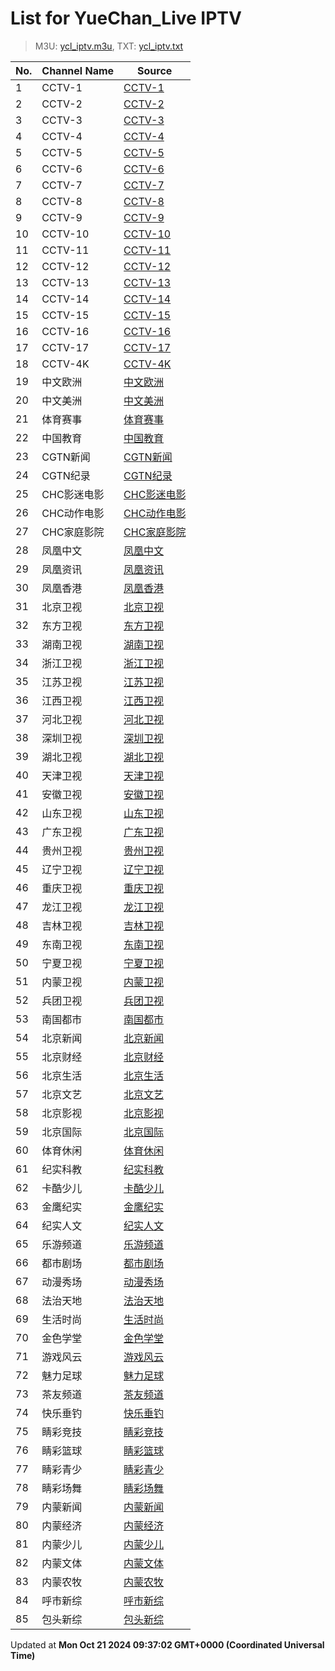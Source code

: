# List for **YueChan_Live IPTV**

> M3U: [ycl_iptv.m3u](/ycl_iptv.m3u), TXT: [ycl_iptv.txt](/txt/ycl_iptv.txt)

| No.  | Channel Name | Source |
| --- | ------------ | --- |
| 1 | CCTV-1 | [CCTV-1](rtp://239.3.1.129:8008) |
| 2 | CCTV-2 | [CCTV-2](rtp://239.3.1.60:8084) |
| 3 | CCTV-3 | [CCTV-3](rtp://239.3.1.172:8001) |
| 4 | CCTV-4 | [CCTV-4](rtp://239.3.1.105:8092) |
| 5 | CCTV-5 | [CCTV-5](rtp://239.3.1.173:8001) |
| 6 | CCTV-6 | [CCTV-6](rtp://239.3.1.174:8001) |
| 7 | CCTV-7 | [CCTV-7](rtp://239.3.1.61:8104) |
| 8 | CCTV-8 | [CCTV-8](rtp://239.3.1.175:8001) |
| 9 | CCTV-9 | [CCTV-9](rtp://239.3.1.62:8112) |
| 10 | CCTV-10 | [CCTV-10](rtp://239.3.1.63:8116) |
| 11 | CCTV-11 | [CCTV-11](rtp://239.3.1.152:8120) |
| 12 | CCTV-12 | [CCTV-12](rtp://239.3.1.64:8124) |
| 13 | CCTV-13 | [CCTV-13](rtp://239.3.1.124:8128) |
| 14 | CCTV-14 | [CCTV-14](rtp://239.3.1.65:8132) |
| 15 | CCTV-15 | [CCTV-15](rtp://239.3.1.153:8136) |
| 16 | CCTV-16 | [CCTV-16](rtp://239.3.1.184:8001) |
| 17 | CCTV-17 | [CCTV-17](rtp://239.3.1.151:8144) |
| 18 | CCTV-4K | [CCTV-4K](rtp://239.3.1.245:2000) |
| 19 | 中文欧洲 | [中文欧洲](rtp://239.3.1.213:4220) |
| 20 | 中文美洲 | [中文美洲](rtp://239.3.1.214:4220) |
| 21 | 体育赛事 | [体育赛事](rtp://239.3.1.130:8004) |
| 22 | 中国教育 | [中国教育](rtp://239.3.1.57:8152) |
| 23 | CGTN新闻 | [CGTN新闻](rtp://239.3.1.215:4220) |
| 24 | CGTN纪录 | [CGTN纪录](rtp://239.3.1.216:4220) |
| 25 | CHC影迷电影 | [CHC影迷电影](http://cg14.hunancatv.cn:9090/live/CHCGQ_8000.m3u8?deviceid=866265039837531&sid=Yp6brv0MWYukAl4oJr9yrw%3D%3D&nonce=Ri1TgJg9dlAK&acl=0111&hlsSessionID=11082234455604315487&srchost=172.16.22.158:8060&gid=QTVto%2BZu6pkkcNYy4OxcMg%3D%3D) |
| 26 | CHC动作电影 | [CHC动作电影](http://cg0.hunancatv.cn:9090/live/CHCDZDY_8000.m3u8?deviceid=866265039837531&sid=Yp6brv0MWYukAl4oJr9yrw%3D%3D&nonce=Ri1TgJg9dlAK&acl=0111&hlsSessionID=11082234455604316076&srchost=172.16.22.158:8060&gid=ZF3q5L%2FmYWch1qWqTIPAjw%3D%3D) |
| 27 | CHC家庭影院 | [CHC家庭影院](http://cg11.hunancatv.cn:9090/live/CHCJTYY_8000.m3u8?deviceid=866265039837531&sid=Yp6brv0MWYukAl4oJr9yrw%3D%3D&nonce=Ri1TgJg9dlAK&acl=0111&hlsSessionID=11082234455604316833&srchost=172.16.22.158:8060&gid=c%2BNqgq8pR1ZQ7ZzcmkS8%2BQ%3D%3D) |
| 28 | 凤凰中文 | [凤凰中文](http://58.144.154.93/qctv.fengshows.cn/live/0701pcc72.m3u8) |
| 29 | 凤凰资讯 | [凤凰资讯](http://58.144.154.93/qctv.fengshows.cn/live/0701pin72.m3u8) |
| 30 | 凤凰香港 | [凤凰香港](http://58.144.154.93/qctv.fengshows.cn/live/0701phk72.m3u8) |
| 31 | 北京卫视 | [北京卫视](rtp://239.3.1.241:8000) |
| 32 | 东方卫视 | [东方卫视](rtp://239.3.1.136:8032) |
| 33 | 湖南卫视 | [湖南卫视](rtp://239.3.1.132:8012) |
| 34 | 浙江卫视 | [浙江卫视](rtp://239.3.1.137:8036) |
| 35 | 江苏卫视 | [江苏卫视](rtp://239.3.1.135:8028) |
| 36 | 江西卫视 | [江西卫视](rtp://239.3.1.123:8164) |
| 37 | 河北卫视 | [河北卫视](rtp://239.3.1.148:8072) |
| 38 | 深圳卫视 | [深圳卫视](rtp://239.3.1.134:8020) |
| 39 | 湖北卫视 | [湖北卫视](rtp://239.3.1.138:8044) |
| 40 | 天津卫视 | [天津卫视](rtp://239.3.1.148:8072) |
| 41 | 安徽卫视 | [安徽卫视](rtp://239.3.1.211:8064) |
| 42 | 山东卫视 | [山东卫视](rtp://239.3.1.209:8052) |
| 43 | 广东卫视 | [广东卫视](rtp://239.3.1.142:8048) |
| 44 | 贵州卫视 | [贵州卫视](rtp://239.3.1.149:8076) |
| 45 | 辽宁卫视 | [辽宁卫视](rtp://239.3.1.210:8056) |
| 46 | 重庆卫视 | [重庆卫视](rtp://239.3.1.122:8160) |
| 47 | 龙江卫视 | [龙江卫视](rtp://239.3.1.133:8016) |
| 48 | 吉林卫视 | [吉林卫视](rtp://239.3.1.240:8172) |
| 49 | 东南卫视 | [东南卫视](rtp://239.3.1.156:8148) |
| 50 | 宁夏卫视 | [宁夏卫视](https://hls.ningxiahuangheyun.com/live/nxws1M.m3u8) |
| 51 | 内蒙卫视 | [内蒙卫视](https://livestream-bt.nmtv.cn/nmtv/2314general.m3u8?txSecret=dc348a27bd36fe1bd63562af5e7269ea&txTime=771EF880) |
| 52 | 兵团卫视 | [兵团卫视](http://mobilelive-timeshift.ysp.cctv.cn/timeshift/ysp/2022606701/timeshift.m3u8?delay=0&cdn=5202) |
| 53 | 南国都市 | [南国都市](https://tencentplay.gztv.com/live/nanguodushi.m3u8?txSecret=550af55c0ea34ce492748481415b6dfa&txTime=1903e7b17de) |
| 54 | 北京新闻 | [北京新闻](rtp://239.3.1.159:8000) |
| 55 | 北京财经 | [北京财经](rtp://239.3.1.115:8000) |
| 56 | 北京生活 | [北京生活](rtp://239.3.1.117:8000) |
| 57 | 北京文艺 | [北京文艺](rtp://239.3.1.242:8000) |
| 58 | 北京影视 | [北京影视](rtp://239.3.1.158:8000) |
| 59 | 北京国际 | [北京国际](rtp://239.3.1.235:8000) |
| 60 | 体育休闲 | [体育休闲](rtp://239.3.1.243:8000) |
| 61 | 纪实科教 | [纪实科教](rtp://239.3.1.115:8000) |
| 62 | 卡酷少儿 | [卡酷少儿](rtp://239.3.1.189:8000) |
| 63 | 金鹰纪实 | [金鹰纪实](rtp://239.3.1.58:8156) |
| 64 | 纪实人文 | [纪实人文](rtp://239.3.1.212:8060) |
| 65 | 乐游频道 | [乐游频道](rtp://239.3.1.207:8001) |
| 66 | 都市剧场 | [都市剧场](rtp://239.3.1.203:8001) |
| 67 | 动漫秀场 | [动漫秀场](rtp://239.3.1.202:8001) |
| 68 | 法治天地 | [法治天地](rtp://239.3.1.204:8001) |
| 69 | 生活时尚 | [生活时尚](rtp://239.3.1.206:8001) |
| 70 | 金色学堂 | [金色学堂](rtp://239.3.1.208:8001) |
| 71 | 游戏风云 | [游戏风云](rtp://239.3.1.205:8001) |
| 72 | 魅力足球 | [魅力足球](rtp://239.3.1.201:8001) |
| 73 | 茶友频道 | [茶友频道](rtp://239.3.1.165:8001) |
| 74 | 快乐垂钓 | [快乐垂钓](rtp://239.3.1.164:8001) |
| 75 | 睛彩竞技 | [睛彩竞技](rtp://239.3.1.125:8001) |
| 76 | 睛彩篮球 | [睛彩篮球](rtp://239.3.1.126:8001) |
| 77 | 睛彩青少 | [睛彩青少](rtp://239.3.1.127:8001) |
| 78 | 睛彩场舞 | [睛彩场舞](rtp://239.3.1.128:8001) |
| 79 | 内蒙新闻 | [内蒙新闻](https://livestream-bt.nmtv.cn/nmtv/2316general.m3u8?txSecret=173f71025a2de64458989cfb281a0a37&txTime=771E8800) |
| 80 | 内蒙经济 | [内蒙经济](https://livestream-bt.nmtv.cn/nmtv/2317general.m3u8?txSecret=8e4b7cf6a2c8a75f74aef1a8a07cef43&txTime=771E8800) |
| 81 | 内蒙少儿 | [内蒙少儿](https://livestream-bt.nmtv.cn/nmtv/2318general.m3u8?txSecret=ff5a1fd70ea228ee35b0d29895f37c56&txTime=771E8800) |
| 82 | 内蒙文体 | [内蒙文体](https://livestream-bt.nmtv.cn/nmtv/2319general.m3u8?txSecret=82ed51a2a4cbf85b62fec8ef2bfe4529&txTime=771E8800) |
| 83 | 内蒙农牧 | [内蒙农牧](https://livestream-bt.nmtv.cn/nmtv/2320general.m3u8?txSecret=b5e44fcd9473993661f17746112ad1b7&txTime=771E8800) |
| 84 | 呼市新综 | [呼市新综](https://livestream-bt.nmtv.cn/nmtv/2331general.m3u8?txSecret=70072e9dff1f4042fcefde5b001af668&txTime=771E8800) |
| 85 | 包头新综 | [包头新综](https://livestream-bt.nmtv.cn/nmtv/2358general.m3u8?txSecret=d5a1fe0898512f4a1d513bc0f9c5b751&txTime=771E8800) |

Updated at **Mon Oct 21 2024 09:37:02 GMT+0000 (Coordinated Universal Time)**
